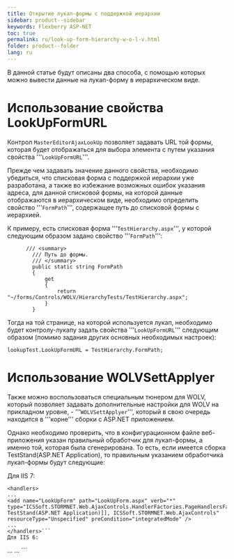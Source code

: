```yaml
---
title: Открытие лукап-формы с поддержкой иерархии 
sidebar: product--sidebar
keywords: Flexberry ASP-NET
toc: true
permalink: ru/look-up-form-hierarchy-w-o-l-v.html
folder: product--folder
lang: ru
---
```

В данной статье будут описаны два способа, с помощью которых можно вывести данные на лукап-форму в иерархическом виде.


# Использование свойства LookUpFormURL
Контрол `MasterEditorAjaxLookUp` позволяет задавать URL той формы, которая будет отображаться для выбора элемента с путем указания свойства '''`LookUpFormURL`'''.

Прежде чем задавать значение данного свойства, необходимо убедиться, что списковая форма с поддержкой иерархии уже разработана, а также во избежание возможных ошибок указания адреса, для данной списковой формы, на которой данные отображаются в иерархическом виде, необходимо определить свойство '''`FormPath`''', содержащее путь до списковой формы с иерархией.

К примеру, есть списковая форма '''`TestHierarchy.aspx`''', у которой следующим образом задано свойство '''`FormPath`''':
```
      /// <summary>
        /// Путь до формы.
        /// </summary>
        public static string FormPath
        {
            get
            {
                return "~/forms/Controls/WOLV/HierarchyTests/TestHierarchy.aspx";
            }
        }
```
Тогда на той странице, на которой используется лукап, необходимо будет контролу-лукапу задать свойства '''`LookUpFormURL`''' следующим образом (помимо задания других основных необходимых настроек):
```
lookupTest.LookUpFormURL = TestHierarchy.FormPath;
```
# Использование WOLVSettApplyer
Также можно воспользоваться специальным тюнером для WOLV, который позволяет задавать дополнительные настройки для WOLV на прикладном уровне, - '''`WOLVSettApplyer`''', который в свою очередь находится в '''корне''' сборки с ASP.NET приложением.

Однако необходимо проверить, что в конфигурационном файле веб-приложения указан правильный обработчик для лукап-формы, а именно той, которая была сгенерирована. То есть, если имеется сборка TestStand(ASP.NET Application), то правильным указанием обработчика лукап-формы будут следующие:

Для IIS 7:
```
<handlers>
...
<add name="LookUpForm" path="LookUpForm.aspx" verb="*" type="ICSSoft.STORMNET.Web.AjaxControls.HandlerFactories.PageHandlersFactory`1[[ICSSoft.STORMNET.Web.Controls.LookUpForm, TestStand(ASP.NET Application)]], ICSSoft.STORMNET.Web.AjaxControls" resourceType="Unspecified" preCondition="integratedMode" />
...
</handlers>```
Для IIS 6:
```
<httpHandlers>
...
<add verb="*" path="LookUpForm.aspx" type="ICSSoft.STORMNET.Web.AjaxControls.HandlerFactories.PageHandlersFactory`1[[ICSSoft.STORMNET.Web.Controls.LookUpForm, TestStand(ASP.NET Application)]], ICSSoft.STORMNET.Web.AjaxControls" validate="false" />
...
</httpHandlers>```




 


